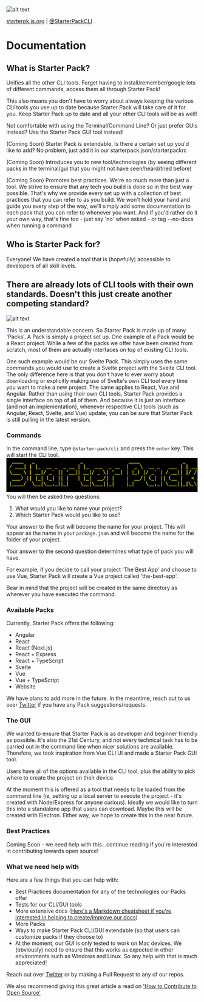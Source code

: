 ![alt text](https://starterpk.js.org/assets/img/starterpack-logo.png "Starter Pack Logo")

[starterpk.js.org](https://starterpk.js.org) | [@StarterPackCLI](https://twitter.com/StarterPackCLI)

# Documentation

## What is Starter Pack?

Unifies all the other CLI tools. Forget having to install/remember/google lots of different
commands, access them all through Starter Pack!

This also means you don't have to worry about always keeping the various CLI tools you use up to
date because Starter Pack will take care of it for you. Keep Starter Pack up to date and all your
other CLI tools will be as well!

Not comfortable with using the Terminal/Command Line? Or just prefer GUIs instead? Use the Starter
Pack GUI tool instead!

(Coming Soon) Starter Pack is extendable. Is there a certain set up you'd like to add? No problem,
just add it in our starterpack.json/starterpackrc

(Coming Soon) Introduces you to new tool/technologies (by seeing different packs in the terminal/gui
that you might not have seen/heard/tried before)

(Coming Soon) Promotes best practices. We're so much more than just a tool. We strive to ensure that
any tech you build is done so in the best way possible. That's why we provide every set up with a
collection of best practices that you can refer to as you build. We won't hold your hand and guide
you every step of the way, we'll simply add some documentation to each pack that you can refer to
whenever you want. And if you'd rather do it your own way, that's fine too - just say 'no' when
asked - or tag --no-docs when running a command

## Who is Starter Pack for?

Everyone! We have created a tool that is (hopefully) accessible to developers of all skill levels.

## There are already lots of CLI tools with their own standards. Doesn't this just create another competing standard?

![alt text](https://imgs.xkcd.com/comics/standards.png "Competing Standards comic")

This is an understandable concern. So Starter Pack is made up of many 'Packs'. A Pack is simply a
project set up. One example of a Pack would be a React project. While a few of the packs we offer
have been created from scratch, most of them are actually interfaces on top of existing CLI tools.

One such example would be our Svelte Pack. This simply uses the same commands you would use to
create a Svelte project with the Svelte CLI tool. The only difference here is that you don't have to
ever worry about downloading or explicitly making use of Svelte's own CLI tool every time you want
to make a new project. The same applies to React, Vue and Angular. Rather than using their own CLI
tools, Starter Pack provides a single interface on top of all of them. And because it is just an
interface (and not an implementation), whenever respective CLI tools (such as Angular, React,
Svelte, and Vue) update, you can be sure that Starter Pack is still pulling in the latest version.

### Commands

In the command line, type `@starter-pack/cli` and press the `enter` key. This will start the CLI
tool.
![alt text](./starter-pack-cli.png "This is the image you see when executing the Starter Pack CLI")
You will then be asked two questions:

1. What would you like to name your project?
2. Which Starter Pack would you like to use?

Your answer to the first will become the name for your project. This will appear as the name in your
`package.json` and will become the name for the folder of your project.

Your answer to the second question determines what type of pack you will have.

For example, if you decide to call your project 'The Best App' and choose to use Vue, Starter Pack
will create a Vue project called 'the-best-app'.

Bear in mind that the project will be created in the same directory as wherever you have executed
the command.

### Available Packs

Currently, Starter Pack offers the following:

- Angular
- React
- React (Next.js)
- React + Express
- React + TypeScript
- Svelte
- Vue
- Vue + TypeScript
- Website

We have plans to add more in the future. In the meantime, reach out to us over
[Twitter](https://twitter.com/StarterPackCLI) if you have any Pack suggestions/requests.

### The GUI

We wanted to ensure that Starter Pack is as developer and beginner friendly as possible. It's also
the 21st Century, and not every technical task has to be carried out in the command line when nicer
solutions are available. Therefore, we took inspiration from Vue CLI UI and made a Starter Pack GUI
tool.

Users have all of the options available in the CLI tool, plus the ability to pick where to create
the project on their device.

At the moment this is offered as a tool that needs to be loaded from the command line (ie, setting
up a local server to execute the project - it's created with Node/Express for anyone curious).
Ideally we would like to turn this into a standalone app that users can download. Maybe this will be
created with Electron. Either way, we hope to create this in the near future.

### Best Practices

Coming Soon - we need help with this...continue reading if you're interested in contributing towards
open source!

### What we need help with

Here are a few things that you can help with:

- Best Practices documentation for any of the technologies our Packs offer
- Tests for our CLI/GUI tools
- More extensive docs
  ([Here's a Markdown cheatsheet if you're interested in helping to create/improve our docs](<(https://github.com/adam-p/markdown-here/wiki/Markdown-Cheatsheet)>))
- More Packs
- Ways to make Starter Pack CLI/GUI extendable (so that users can customize packs if they choose to)
- At the moment, our GUI is only tested to work on Mac devices. We (obviously) need to ensure that
  this works as expected in other environments such as Windows and Linux. So any help with that is
  much appreciated!

Reach out over [Twitter](https://twitter.com/StarterPackCLI) or by making a Pull Request to any of
our repos.

We also recommend giving this great article a read on
['How to Contribute to Open Source'](https://opensource.guide/how-to-contribute/)
